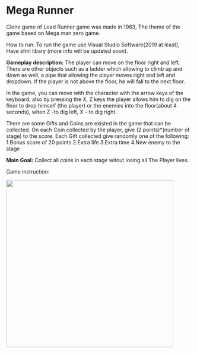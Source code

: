 # Mega Runner
Clone game of Load Runner game was made in 1983, The theme of the game based on Mega man zero game.

How to run:
To run the game use Visual Studio Software(2019 at least),
Have sfml libary (more info will be updated soon).

**Gameplay description:**
The player can move on the floor right and left.
There are other objects such as a ladder which allowing to climb up and down as well,
a pipe that allowing the player moves right and left and dropdown.
If the player is not above the floor, he will fall to the next floor.

In the game, you can move with the character with the arrow keys of the keyboard,
also by pressing the X, Z keys the player allows him to dig on the floor to drop himself (the player) 
or the enemies into the floor(about 4 seconds), 
when Z -to dig left, X - to dig right.

There are some Gifts and Coins are existed in the game that can be collected.
On each Coin collected by the player, give 
(2 points)*(number of stage) to the score.
Each Gift collected give randomly one of the following:
1.Bonus score of 20 points
2.Extra life
3.Extra time
4.New enemy to the stage

**Main Goal:**
Collect all coins in each stage witout losing all The Player lives.

Game instruction:
<p>
<img src = "https://github.com/Shimshon21/MegaRunner/blob/master/Mega_Runner_Menu.PNG?raw=true" height = "450"/>
</p>
